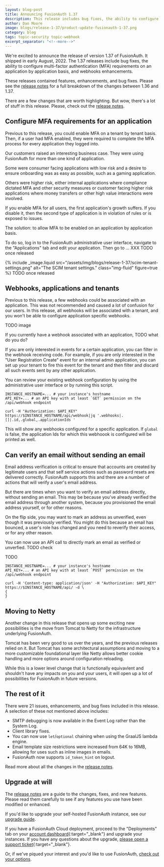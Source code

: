 ```yaml
---
layout: blog-post
title: Announcing FusionAuth 1.37
description: This release includes bug fixes, the ability to configure multi-factor authentication (MFA) requirements on an application by application basis, and webhooks enhancements.
author: Dan Moore
image: blogs/release-1-37/product-update-fusionauth-1-37.png
category: blog
tags: topic-security topic-webhook
excerpt_separator: "<!--more-->"
---
```


We're excited to announce the release of version 1.37 of FusionAuth. It shipped in early August, 2022. The 1.37 releases include bug fixes, the ability to configure multi-factor authentication (MFA) requirements on an application by application basis, and webhooks enhancements.

<!--more-->

These releases contained features, enhancements, and bug fixes. Please see the [release notes](/docs/v1/tech/release-notes#version-1-37-0) for a full breakdown of the changes between 1.36 and 1.37. 

There are a few changes that are worth highlighting. But wow, there's a lot of stuff in this release. Please, check out the [release notes](/docs/v1/tech/release-notes#version-1-37-0).

## Configure MFA requirements for an application

Previous to this release, you could enable MFA on a tenant by tenant basis. Then, if a user had MFA enabled, they were required to complete the MFA process for every application they logged into.

Our customers raised an interesting business case. They were using FusionAuth for more than one kind of application. 

Some were consumer facing applications with low risk and a desire to ensure onboarding was as easy as possible, such as a gaming application.

Others were higher risk, either internal applications where compliance dictated MFA and other security measures or customer facing higher risk applications where money transfers or other high value interactions were involved.

If you enable MFA for all users, the first application's growth suffers. If you disable it, then the second type of application is in violation of rules or is exposed to issues.

The solution: to allow MFA to be enabled on an application by application basis.

To do so, log in to the FusionAuth administrative user interface, navigate to the "Applications" tab and edit your application. Then go to ... XXX TODO once released

{% include _image.liquid src="/assets/img/blogs/release-1-37/scim-tenant-settings.png" alt="The SCIM tenant settings." class="img-fluid" figure=true %} TODO once released

## Webhooks, applications and tenants

Previous to this release, a few webhooks could be associated with an application. This was not recommended and caused a lot of confusion for our users. In this release, all webhooks will be associated with a tenant, and you won't be able to configure application specific webhooks. 

TODO image

If you currently have a webhook associated with an application, TODO what do you do? 

If you are only interested in events for a certain application, you can filter in the webhook receiving code. For example, if you are only interested in the "User Registration Create" event for an internal admin application, you can set up your tenant to fire this event for the tenant and then filter and discard all such events sent by any other application.

You can review your existing webhook configuration by using the administrative user interface or by running this script.

```shell
INSTANCE_HOSTNAME=... # your instance's hostname
API_KEY=... # an API key with at least `GET` permission on the /api/webhook endpoint

curl -H "Authorization: $API_KEY" https://$INSTANCE_HOSTNAME/api/webhook|jq '.webhooks|.[]|.id,.global,.applicationIds '
```

This will show any webhooks configured for a specific application. If `global` is false, the application Ids for which this webhoook is configured will be printed as well.

## Can verify an email without sending an email

Email address verification is critical to ensure that accounts are created by legitimate users and that self service actions such as password resets are delivered correctly. FusionAuth supports this and there are a number of actions that will verify a user's email address.

But there are times when you want to verify an email address directly, without sending an email. This may be because you've already verified the email address through another system, because you provisioned the email address yourself, or for other reasons.

On the flip side, you may want to mark an address as unverified, even though it was previously verified. You might do this because an email has bounced, a user's role has changed and you need to reverify their access, or for any other reason.

You can now use an API call to directly mark an email as verified or unverfied. TODO check 

TODO
```shell
INSTANCE_HOSTNAME=... # your instance's hostname
API_KEY=... # an API key with at least `POST` permission on the /api/webhook endpoint

curl -H 'Content-type: application/json' -H "Authorization: $API_KEY" https://$INSTANCE_HOSTNAME/api/ -d \
{
}
```


## Moving to Netty

Another change in this release that opens up some exciting new possibilities is the move from Tomcat to Netty for the infrastructure underlying FusionAuth.

Tomcat has been very good to us over the years, and the previous releases relied on it. But Tomcat has some architectural assumptions and moving to a more customizable foundational layer like Netty allows better cookie handling and more options around configuration reloading.

While this is a lower level change that is functionally equivavlent and shouldn't have any impacts on you and your users, it will open up a lot of possibilities for FusionAuth in future versions.

## The rest of it

There were 21 issues, enhancements, and bug fixes included in this release. A selection of these not mentioned above includes:

* SMTP debugging is now available in the Event Log rather than the System Log.
* Client library fixes.
* You can now use `let`/`optional` chaining when using the GraalJS lambda engine.
* Email template size restrictions were increased from 64K to 16MB, allowing for uses such as inline images in emails.
* FusionAuth now supports `id_token_hint` on logout.

Read more about all the changes in the [release notes](/docs/v1/tech/release-notes#version-1-37-0).

## Upgrade at will

The [release notes](/docs/v1/tech/release-notes#version-1-37-0) are a guide to the changes, fixes, and new features. Please read them carefully to see if any features you use have been modified or enhanced.

If you'd like to upgrade your self-hosted FusionAuth instance, see our [upgrade guide](/docs/v1/tech/admin-guide/upgrade). 

If you have a FusionAuth Cloud deployment, proceed to the "Deployments" tab on your [account dashboard](https://account.fusionauth.io/account/deployment/){:target="_blank"} and upgrade your instances. If you have any questions about the upgrade, [please open a support ticket](https://account.fusionauth.io/account/support/){:target="_blank"}.

Or, if we've piqued your interest and you'd like to use FusionAuth, [check out your options](/pricing).
